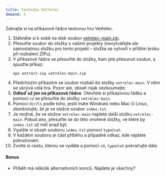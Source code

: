 ```yaml
---
title: Textovka Vetřelec
demand: 3
---
```


Zahrajte si na příkazové řádce textovou hru Vetřelec.

1. Stáhněte si k sobě na disk soubor [vetrelec-main.zip](https://github.com/Czechitas-podklady-WEB/vetrelec/archive/refs/heads/main.zip).
1. Přesuňte soubor do složky s vašimi projekty (nevytvářejte ale samostatnou složku pro tento projekt – složka se vytvoří v příštím kroku při rozbalení ZIPu).
1. V příkazové řádce se přesuňte do složky, kam jste přesunuli soubor, a spusťte příkaz:
   ```sh
   npx extract-zip vetrelec-main.zip
   ```
1. Předchozím příkazem se soubor rozbalí do složky `vetrelec-main`. V něm se ukrývá celá hra. Pozor ale, obsah nijak nezkoumejte.
1. **Odteď už jen na příkazové řádce**. Otevřete si příkazovou řádku a pomocí `cd` se přesuňte do složky `vetrelec-main`.
1. Pomocí `dir`/`ls` podle toho, jestli máte Windows nebo Mac či Linux, zkontrolujte, že je ve složce soubor `index.txt`.
1. Je možné, že ve složce `vetrelec-main` najdete další složku `vetrelec-main`. Pokud ano, přesuňte se do této vnořené složky, ve které by `index.txt` už měl snad být.
1. Vypište si obsah souboru `index.txt` pomocí `type`/`cat`.
1. V každém souboru je část příběhu a případně odkaz, kde najdete pokračování.
1. Zvolte si cestu, kterou se vydáte a pomocí `cd`, `type`/`cat` pokračujte dále.

#### Bonus

- Příběh má několik alternativních konců. Najdete je všechny?
